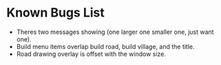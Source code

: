 # Known Bugs List

- Theres two messages showing (one larger one smaller one, just want one).
- Build menu items overlap build road, build village, and the title.
- Road drawing overlay is offset with the window size.
